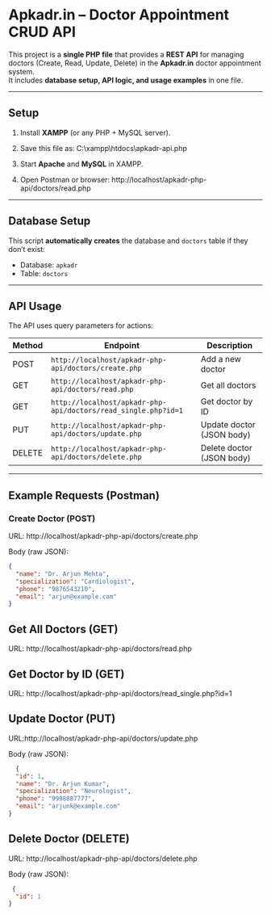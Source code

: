 # Apkadr.in – Doctor Appointment CRUD API

This project is a **single PHP file** that provides a **REST API** for managing doctors (Create, Read, Update, Delete) in the **Apkadr.in** doctor appointment system.  
It includes **database setup, API logic, and usage examples** in one file.

---

## Setup

1. Install **XAMPP** (or any PHP + MySQL server).
2. Save this file as: C:\xampp\htdocs\apkadr-api.php

3. Start **Apache** and **MySQL** in XAMPP.
4. Open Postman or browser: http://localhost/apkadr-php-api/doctors/read.php


---

## Database Setup

This script **automatically creates** the database and `doctors` table if they don’t exist:
- Database: `apkadr`
- Table: `doctors`

---

## API Usage

The API uses query parameters for actions:

| Method  | Endpoint                                  | Description                |
|---------|--------------------------------------------|----------------------------|
| POST    | `http://localhost/apkadr-php-api/doctors/create.php`           | Add a new doctor           |
| GET     | `http://localhost/apkadr-php-api/doctors/read.php`             | Get all doctors            |
| GET     | `http://localhost/apkadr-php-api/doctors/read_single.php?id=1` | Get doctor by ID           |
| PUT     | `http://localhost/apkadr-php-api/doctors/update.php`           | Update doctor (JSON body)  |
| DELETE  | `http://localhost/apkadr-php-api/doctors/delete.php`           | Delete doctor (JSON body)  |

---

## Example Requests (Postman)

### Create Doctor (POST)
URL: http://localhost/apkadr-php-api/doctors/create.php

Body (raw JSON):
```json
{
  "name": "Dr. Arjun Mehta",
  "specialization": "Cardiologist",
  "phone": "9876543210",
  "email": "arjun@example.com"
}
```

## Get All Doctors (GET)
URL: http://localhost/apkadr-php-api/doctors/read.php

## Get Doctor by ID (GET)
URL: http://localhost/apkadr-php-api/doctors/read_single.php?id=1

## Update Doctor (PUT)
URL:http://localhost/apkadr-php-api/doctors/update.php

Body (raw JSON):
```json
  {
  "id": 1,
  "name": "Dr. Arjun Kumar",
  "specialization": "Neurologist",
  "phone": "9998887777",
  "email": "arjunk@example.com"
} 
```
## Delete Doctor (DELETE)
URL: http://localhost/apkadr-php-api/doctors/delete.php

Body (raw JSON):
```json
 {
  "id": 1
}
